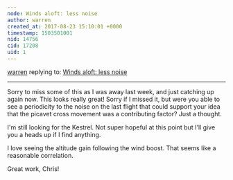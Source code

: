 ```yaml
---
node: Winds aloft: less noise
author: warren
created_at: 2017-08-23 15:10:01 +0000
timestamp: 1503501001
nid: 14756
cid: 17208
uid: 1
---
```




[warren](../profile/warren) replying to: [Winds aloft: less noise](../notes/cfastie/08-12-2017/winds-aloft-less-noise)

----
Sorry to miss some of this as I was away last week, and just catching up again now. This looks really great! Sorry if I missed it, but were you able to see a periodicity to the noise on the last flight that could support your idea that the picavet cross movement was a contributing factor? Just a thought. 

I'm still looking for the Kestrel. Not super hopeful at this point but I'll give you a heads up if I find anything. 

I love seeing the altitude gain following the wind boost. That seems like a reasonable correlation. 

Great work, Chris!